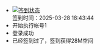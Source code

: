 - [![签到状态](https://github.com/womade/Cloud189-Actions/actions/workflows/main.yml/badge.svg?branch=main)](https://github.com/womade/Cloud189-Actions/actions/workflows/main.yml) <br> 签到时间：2025-03-28 18:43:44
- 开始执行帐号1
- 登录成功
- 已经签到过了，签到获得28M空间
